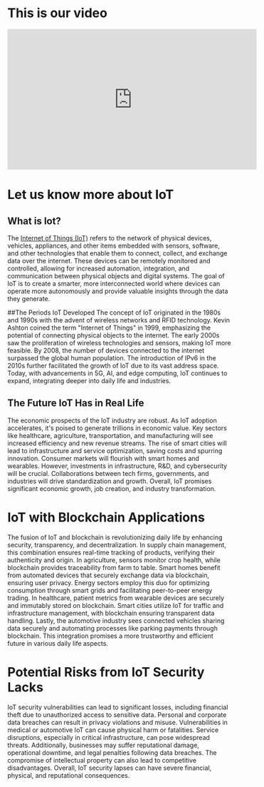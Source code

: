 # This is our video

<iframe width="560" height="315" src="https://www.youtube.com/embed/ZfGs8eRl5b4?si=Pck_UKekhVku_kJ5" title="YouTube video player" frameborder="0" allow="accelerometer; autoplay; clipboard-write; encrypted-media; gyroscope; picture-in-picture; web-share" allowfullscreen></iframe>
  

# Let us know more about IoT
## What is Iot?
The [Internet of Things (IoT)]() refers to the network of physical devices, vehicles, appliances, and other items embedded with sensors, software, and other technologies that enable them to connect, collect, and exchange data over the internet. These devices can be remotely monitored and controlled, allowing for increased automation, integration, and communication between physical objects and digital systems. The goal of IoT is to create a smarter, more interconnected world where devices can operate more autonomously and provide valuable insights through the data they generate.

##The Periods IoT Developed
The concept of IoT originated in the 1980s and 1990s with the advent of wireless networks and RFID technology. Kevin Ashton coined the term "Internet of Things" in 1999, emphasizing the potential of connecting physical objects to the internet. The early 2000s saw the proliferation of wireless technologies and sensors, making IoT more feasible. By 2008, the number of devices connected to the internet surpassed the global human population. The introduction of IPv6 in the 2010s further facilitated the growth of IoT due to its vast address space. Today, with advancements in 5G, AI, and edge computing, IoT continues to expand, integrating deeper into daily life and industries.

## The Future IoT Has in Real Life
The economic prospects of the IoT industry are robust. As IoT adoption accelerates, it's poised to generate trillions in economic value. Key sectors like healthcare, agriculture, transportation, and manufacturing will see increased efficiency and new revenue streams. The rise of smart cities will lead to infrastructure and service optimization, saving costs and spurring innovation. Consumer markets will flourish with smart homes and wearables. However, investments in infrastructure, R&D, and cybersecurity will be crucial. Collaborations between tech firms, governments, and industries will drive standardization and growth. Overall, IoT promises significant economic growth, job creation, and industry transformation.

# IoT with Blockchain Applications
The fusion of IoT and blockchain is revolutionizing daily life by enhancing security, transparency, and decentralization. In supply chain management, this combination ensures real-time tracking of products, verifying their authenticity and origin. In agriculture, sensors monitor crop health, while blockchain provides traceability from farm to table. Smart homes benefit from automated devices that securely exchange data via blockchain, ensuring user privacy. Energy sectors employ this duo for optimizing consumption through smart grids and facilitating peer-to-peer energy trading. In healthcare, patient metrics from wearable devices are securely and immutably stored on blockchain. Smart cities utilize IoT for traffic and infrastructure management, with blockchain ensuring transparent data handling. Lastly, the automotive industry sees connected vehicles sharing data securely and automating processes like parking payments through blockchain. This integration promises a more trustworthy and efficient future in various daily life aspects.

# Potential Risks from IoT Security Lacks
IoT security vulnerabilities can lead to significant losses, including financial theft due to unauthorized access to sensitive data. Personal and corporate data breaches can result in privacy violations and misuse. Vulnerabilities in medical or automotive IoT can cause physical harm or fatalities. Service disruptions, especially in critical infrastructure, can pose widespread threats. Additionally, businesses may suffer reputational damage, operational downtime, and legal penalties following data breaches. The compromise of intellectual property can also lead to competitive disadvantages. Overall, IoT security lapses can have severe financial, physical, and reputational consequences.
